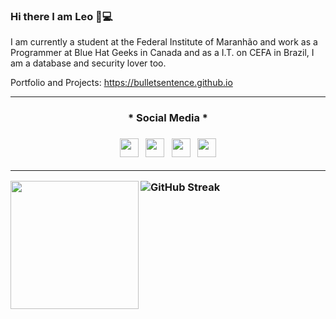 ### Hi there I am Leo 👋:computer: 

I am currently a student at the Federal Institute of Maranhão and work as a Programmer at Blue Hat Geeks in Canada and as a I.T. on CEFA in Brazil, I am a database and security lover too.

Portfolio and Projects: https://bulletsentence.github.io

-----------------------
<h3 align='center'>
* Social Media *
<h3>

<div>
<p align='center'>
<a href="https://bulletsentence.github.io/"><img height="30" src="https://image.flaticon.com/icons/svg/3314/3314855.svg"></a>&nbsp;&nbsp;
<a href="https://twitter.com/leoalmeidabs"><img height="30" src="https://github.com/WaylonWalker/WaylonWalker/blob/main/icon/twitter.png?raw=true"></a>&nbsp;&nbsp;
<a href="https://instagram.com/leoalmeidabs"><img height="30" src="https://user-images.githubusercontent.com/37451620/118635309-cfe24280-b7a9-11eb-89fd-55e69345e871.png?raw=true"></a>&nbsp;&nbsp;
<a href="https://www.linkedin.com/in/leonardo-almeida-de-ara%C3%BAjo-9b7576135/"><img height="30" src="https://github.com/WaylonWalker/WaylonWalker/blob/main/icon/linkedin.png?raw=true"></a>
</div>

 ---

<div>
    <a href="https://github.com/bulletsentence?tab=repositories">
      <img align="left" src="https://github-readme-stats.vercel.app/api/top-langs/?username=bulletsentence&count_private=true" width="205"/>
    </a>
</div>
 
![GitHub Streak](http://github-readme-streak-stats.herokuapp.com?user=BulletSentence&hide_border=true&style=centerme)

